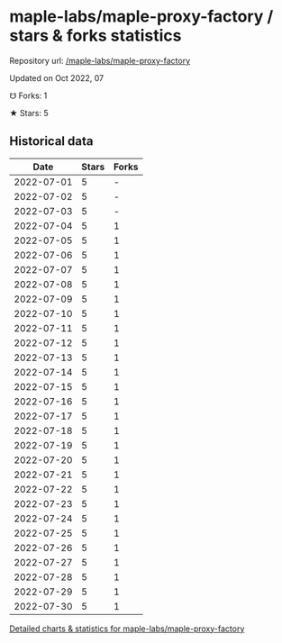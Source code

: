 # maple-labs/maple-proxy-factory / stars & forks statistics

Repository url: [/maple-labs/maple-proxy-factory](https://github.com/maple-labs/maple-proxy-factory)

Updated on Oct 2022, 07

☋ Forks: 1

★ Stars: 5

## Historical data
| Date | Stars | Forks |
|------|-------|-------|
| 2022-07-01 | 5 | - | 
| 2022-07-02 | 5 | - | 
| 2022-07-03 | 5 | - | 
| 2022-07-04 | 5 | 1 | 
| 2022-07-05 | 5 | 1 | 
| 2022-07-06 | 5 | 1 | 
| 2022-07-07 | 5 | 1 | 
| 2022-07-08 | 5 | 1 | 
| 2022-07-09 | 5 | 1 | 
| 2022-07-10 | 5 | 1 | 
| 2022-07-11 | 5 | 1 | 
| 2022-07-12 | 5 | 1 | 
| 2022-07-13 | 5 | 1 | 
| 2022-07-14 | 5 | 1 | 
| 2022-07-15 | 5 | 1 | 
| 2022-07-16 | 5 | 1 | 
| 2022-07-17 | 5 | 1 | 
| 2022-07-18 | 5 | 1 | 
| 2022-07-19 | 5 | 1 | 
| 2022-07-20 | 5 | 1 | 
| 2022-07-21 | 5 | 1 | 
| 2022-07-22 | 5 | 1 | 
| 2022-07-23 | 5 | 1 | 
| 2022-07-24 | 5 | 1 | 
| 2022-07-25 | 5 | 1 | 
| 2022-07-26 | 5 | 1 | 
| 2022-07-27 | 5 | 1 | 
| 2022-07-28 | 5 | 1 | 
| 2022-07-29 | 5 | 1 | 
| 2022-07-30 | 5 | 1 | 


[Detailed charts & statistics for maple-labs/maple-proxy-factory](https://reviewgithub.com/rep/maple-labs/maple-proxy-factory)
